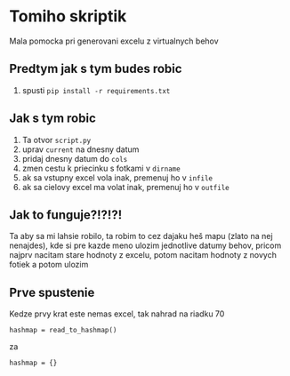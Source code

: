 # Tomiho skriptik

Mala pomocka pri generovani excelu z virtualnych behov

## Predtym jak s tym budes robic

1. spusti `pip install -r requirements.txt`

## Jak s tym robic

1. Ta otvor `script.py`
2. uprav `current` na dnesny datum
3. pridaj dnesny datum do `cols`
4. zmen cestu k priecinku s fotkami v `dirname`
5. ak sa vstupny excel vola inak, premenuj ho v `infile`
6. ak sa cielovy excel ma volat inak, premenuj ho v `outfile`

## Jak to funguje?!?!?!

Ta aby sa mi lahsie robilo, ta robim to cez dajaku heš mapu (zlato na nej nenajdes), kde si pre kazde meno ulozim jednotlive datumy behov, pricom najprv nacitam stare hodnoty z excelu, potom nacitam hodnoty z novych fotiek a potom ulozim

## Prve spustenie

Kedze prvy krat este nemas excel, tak nahrad na riadku 70

```
hashmap = read_to_hashmap()
```

za

```
hashmap = {}
```